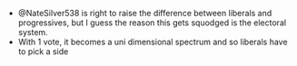 - @NateSilver538 is right to raise the difference between  liberals and progressives, but I guess the reason this gets squodged is the electoral system.
- With 1 vote, it becomes a uni dimensional spectrum and so liberals have to pick a side